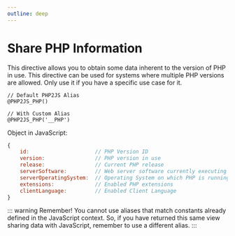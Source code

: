 ```yaml
---
outline: deep
---
```


# Share PHP Information

This directive allows you to obtain some data inherent to the version of PHP in use. This directive can be used for systems where multiple PHP versions are allowed. Only use it if you have a specific use case for it.

```blade
// Default PHP2JS Alias
@PHP2JS_PHP() 

// With Custom Alias
@PHP2JS_PHP('__PHP')
```

Object in JavaScript:

```javascript
{
	id:                     // PHP Version ID
	version:                // PHP version in use
	release:                // Current PHP release
	serverSoftware:         // Web server software currently executing the script
	serverOperatingSystem:  // Operating System on which PHP is running
	extensions:             // Enabled PHP extensions
	clientLanguage:         // Enabled Client Language
}
```

::: warning Remember!
You cannot use aliases that match constants already defined in the JavaScript context. So, if you have returned this same view sharing data with JavaScript, remember to use a different alias.
:::